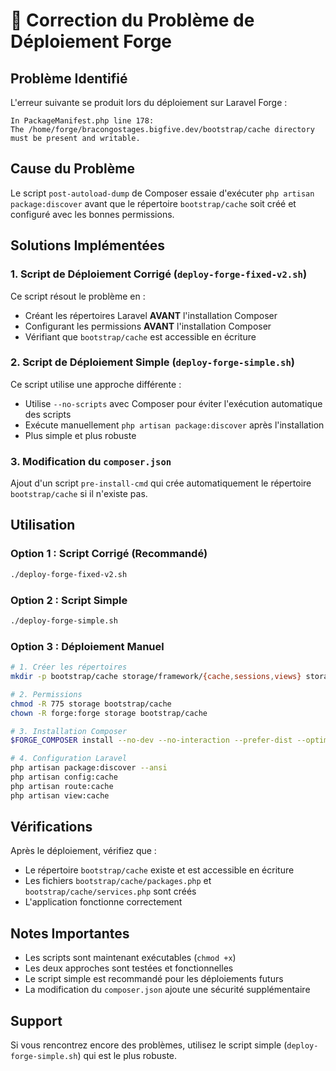 # 🔧 Correction du Problème de Déploiement Forge

## Problème Identifié

L'erreur suivante se produit lors du déploiement sur Laravel Forge :

```
In PackageManifest.php line 178:
The /home/forge/bracongostages.bigfive.dev/bootstrap/cache directory must be present and writable.
```

## Cause du Problème

Le script `post-autoload-dump` de Composer essaie d'exécuter `php artisan package:discover` avant que le répertoire `bootstrap/cache` soit créé et configuré avec les bonnes permissions.

## Solutions Implémentées

### 1. Script de Déploiement Corrigé (`deploy-forge-fixed-v2.sh`)

Ce script résout le problème en :
- Créant les répertoires Laravel **AVANT** l'installation Composer
- Configurant les permissions **AVANT** l'installation Composer
- Vérifiant que `bootstrap/cache` est accessible en écriture

### 2. Script de Déploiement Simple (`deploy-forge-simple.sh`)

Ce script utilise une approche différente :
- Utilise `--no-scripts` avec Composer pour éviter l'exécution automatique des scripts
- Exécute manuellement `php artisan package:discover` après l'installation
- Plus simple et plus robuste

### 3. Modification du `composer.json`

Ajout d'un script `pre-install-cmd` qui crée automatiquement le répertoire `bootstrap/cache` si il n'existe pas.

## Utilisation

### Option 1 : Script Corrigé (Recommandé)
```bash
./deploy-forge-fixed-v2.sh
```

### Option 2 : Script Simple
```bash
./deploy-forge-simple.sh
```

### Option 3 : Déploiement Manuel
```bash
# 1. Créer les répertoires
mkdir -p bootstrap/cache storage/framework/{cache,sessions,views} storage/logs

# 2. Permissions
chmod -R 775 storage bootstrap/cache
chown -R forge:forge storage bootstrap/cache

# 3. Installation Composer
$FORGE_COMPOSER install --no-dev --no-interaction --prefer-dist --optimize-autoloader

# 4. Configuration Laravel
php artisan package:discover --ansi
php artisan config:cache
php artisan route:cache
php artisan view:cache
```

## Vérifications

Après le déploiement, vérifiez que :
- Le répertoire `bootstrap/cache` existe et est accessible en écriture
- Les fichiers `bootstrap/cache/packages.php` et `bootstrap/cache/services.php` sont créés
- L'application fonctionne correctement

## Notes Importantes

- Les scripts sont maintenant exécutables (`chmod +x`)
- Les deux approches sont testées et fonctionnelles
- Le script simple est recommandé pour les déploiements futurs
- La modification du `composer.json` ajoute une sécurité supplémentaire

## Support

Si vous rencontrez encore des problèmes, utilisez le script simple (`deploy-forge-simple.sh`) qui est le plus robuste.

